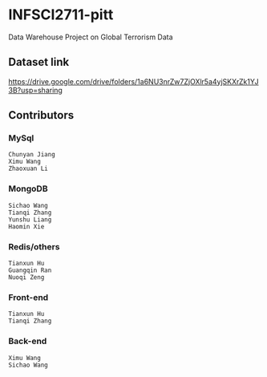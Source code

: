 # INFSCI2711-pitt
Data Warehouse Project on Global Terrorism Data
## Dataset link
https://drive.google.com/drive/folders/1a6NU3nrZw7ZjOXlr5a4yjSKXrZk1YJ3B?usp=sharing

## Contributors
### MySql
    Chunyan Jiang
    Ximu Wang
    Zhaoxuan Li
### MongoDB
    Sichao Wang
    Tianqi Zhang
    Yunshu Liang
    Haomin Xie
### Redis/others
    Tianxun Hu
    Guangqin Ran
    Nuoqi Zeng
### Front-end
    Tianxun Hu
    Tianqi Zhang
### Back-end
    Ximu Wang
    Sichao Wang
    

